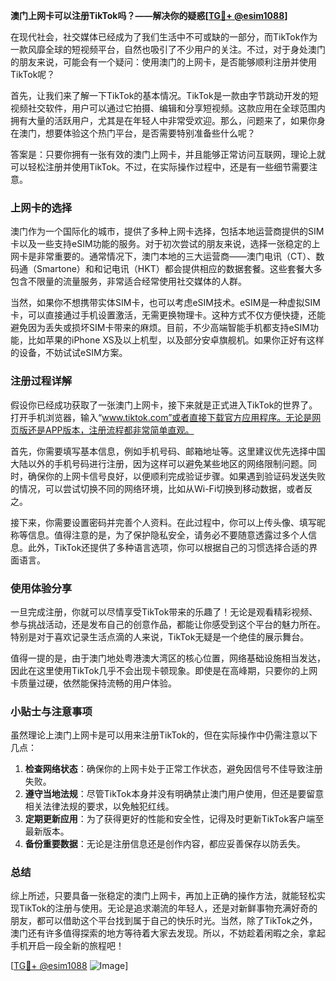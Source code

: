 **澳门上网卡可以注册TikTok吗？——解决你的疑惑[[TG💪+ @esim1088](https://t.me/s/esim1088)]**

在现代社会，社交媒体已经成为了我们生活中不可或缺的一部分，而TikTok作为一款风靡全球的短视频平台，自然也吸引了不少用户的关注。不过，对于身处澳门的朋友来说，可能会有一个疑问：使用澳门的上网卡，是否能够顺利注册并使用TikTok呢？

首先，让我们来了解一下TikTok的基本情况。TikTok是一款由字节跳动开发的短视频社交软件，用户可以通过它拍摄、编辑和分享短视频。这款应用在全球范围内拥有大量的活跃用户，尤其是在年轻人中非常受欢迎。那么，问题来了，如果你身在澳门，想要体验这个热门平台，是否需要特别准备些什么呢？

答案是：只要你拥有一张有效的澳门上网卡，并且能够正常访问互联网，理论上就可以轻松注册并使用TikTok。不过，在实际操作过程中，还是有一些细节需要注意。

### 上网卡的选择

澳门作为一个国际化的城市，提供了多种上网卡选择，包括本地运营商提供的SIM卡以及一些支持eSIM功能的服务。对于初次尝试的朋友来说，选择一张稳定的上网卡是非常重要的。通常情况下，澳门本地的三大运营商——澳门电讯（CT）、数码通（Smartone）和和记电讯（HKT）都会提供相应的数据套餐。这些套餐大多包含不限量的流量服务，非常适合经常使用社交媒体的人群。

当然，如果你不想携带实体SIM卡，也可以考虑eSIM技术。eSIM是一种虚拟SIM卡，可以直接通过手机设置激活，无需更换物理卡。这种方式不仅方便快捷，还能避免因为丢失或损坏SIM卡带来的麻烦。目前，不少高端智能手机都支持eSIM功能，比如苹果的iPhone XS及以上机型，以及部分安卓旗舰机。如果你正好有这样的设备，不妨试试eSIM方案。

### 注册过程详解

假设你已经成功获取了一张澳门上网卡，接下来就是正式进入TikTok的世界了。打开手机浏览器，输入“www.tiktok.com”或者直接下载官方应用程序。无论是网页版还是APP版本，注册流程都非常简单直观。

首先，你需要填写基本信息，例如手机号码、邮箱地址等。这里建议优先选择中国大陆以外的手机号码进行注册，因为这样可以避免某些地区的网络限制问题。同时，确保你的上网卡信号良好，以便顺利完成验证步骤。如果遇到验证码发送失败的情况，可以尝试切换不同的网络环境，比如从Wi-Fi切换到移动数据，或者反之。

接下来，你需要设置密码并完善个人资料。在此过程中，你可以上传头像、填写昵称等信息。值得注意的是，为了保护隐私安全，请务必不要随意透露过多个人信息。此外，TikTok还提供了多种语言选项，你可以根据自己的习惯选择合适的界面语言。

### 使用体验分享

一旦完成注册，你就可以尽情享受TikTok带来的乐趣了！无论是观看精彩视频、参与挑战活动，还是发布自己的创意作品，都能让你感受到这个平台的魅力所在。特别是对于喜欢记录生活点滴的人来说，TikTok无疑是一个绝佳的展示舞台。

值得一提的是，由于澳门地处粤港澳大湾区的核心位置，网络基础设施相当发达，因此在这里使用TikTok几乎不会出现卡顿现象。即使是在高峰期，只要你的上网卡质量过硬，依然能保持流畅的用户体验。

### 小贴士与注意事项

虽然理论上澳门上网卡是可以用来注册TikTok的，但在实际操作中仍需注意以下几点：

1. **检查网络状态**：确保你的上网卡处于正常工作状态，避免因信号不佳导致注册失败。
2. **遵守当地法规**：尽管TikTok本身并没有明确禁止澳门用户使用，但还是要留意相关法律法规的要求，以免触犯红线。
3. **定期更新应用**：为了获得更好的性能和安全性，记得及时更新TikTok客户端至最新版本。
4. **备份重要数据**：无论是注册信息还是创作内容，都应妥善保存以防丢失。

### 总结

综上所述，只要具备一张稳定的澳门上网卡，再加上正确的操作方法，就能轻松实现TikTok的注册与使用。无论是追求潮流的年轻人，还是对新鲜事物充满好奇的朋友，都可以借助这个平台找到属于自己的快乐时光。当然，除了TikTok之外，澳门还有许多值得探索的地方等待着大家去发现。所以，不妨趁着闲暇之余，拿起手机开启一段全新的旅程吧！

[[TG💪+ @esim1088](https://t.me/s/esim1088) ![Image](https://i.postimg.cc/4NQfJmqS/Snipaste-2025-05-13-00-14-12.png)]